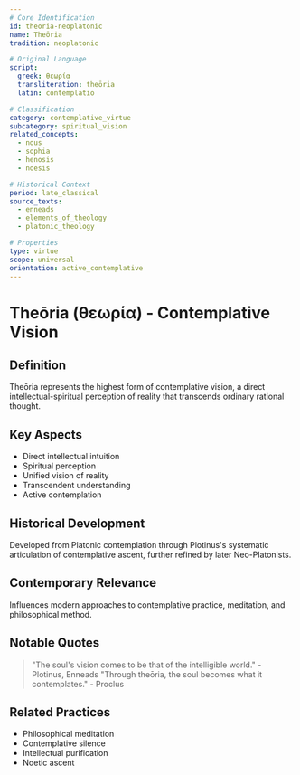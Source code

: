 ```yaml
---
# Core Identification
id: theoria-neoplatonic
name: Theōria
tradition: neoplatonic

# Original Language
script:
  greek: θεωρία
  transliteration: theōria
  latin: contemplatio

# Classification
category: contemplative_virtue
subcategory: spiritual_vision
related_concepts:
  - nous
  - sophia
  - henosis
  - noesis

# Historical Context
period: late_classical
source_texts:
  - enneads
  - elements_of_theology
  - platonic_theology

# Properties
type: virtue
scope: universal
orientation: active_contemplative
---
```


# Theōria (θεωρία) - Contemplative Vision

## Definition
Theōria represents the highest form of contemplative vision, a direct intellectual-spiritual perception of reality that transcends ordinary rational thought.

## Key Aspects
- Direct intellectual intuition
- Spiritual perception
- Unified vision of reality
- Transcendent understanding
- Active contemplation

## Historical Development
Developed from Platonic contemplation through Plotinus's systematic articulation of contemplative ascent, further refined by later Neo-Platonists.

## Contemporary Relevance
Influences modern approaches to contemplative practice, meditation, and philosophical method.

## Notable Quotes
> "The soul's vision comes to be that of the intelligible world." - Plotinus, Enneads
> "Through theōria, the soul becomes what it contemplates." - Proclus

## Related Practices
- Philosophical meditation
- Contemplative silence
- Intellectual purification
- Noetic ascent